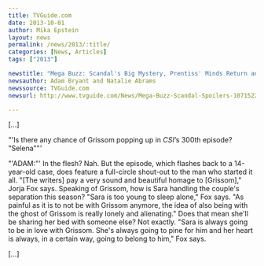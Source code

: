 ```yaml
---
title: TVGuide.com
date: 2013-10-01
author: Mika Epstein
layout: news
permalink: /news/2013/:title/
categories: [News, Articles]
tags: ["2013"]

newstitle: "Mega Buzz: Scandal's Big Mystery, Prentiss' Minds Return and Dead's New Threats"
newsauthor: Adam Bryant and Natalie Abrams  
newssource: TVGuide.com  
newsurl: http://www.tvguide.com/News/Mega-Buzz-Scandal-Spoilers-1071522.aspx  

---
```


[...]

"'Is there any chance of Grissom popping up in *CSI*&#8216;s 300th episode? "Selena""'

"'ADAM:"' In the flesh? Nah. But the episode, which flashes back to a 14-year-old case, does feature a full-circle shout-out to the man who started it all. "[The writers] pay a very sound and beautiful homage to [Grissom]," Jorja Fox says. Speaking of Grissom, how is Sara handling the couple's separation this season? "Sara is too young to sleep alone," Fox says. "As painful as it is to not be with Grissom anymore, the idea of also being with the ghost of Grissom is really lonely and alienating." Does that mean she'll be sharing her bed with someone else? Not exactly. "Sara is always going to be in love with Grissom. She's always going to pine for him and her heart is always, in a certain way, going to belong to him," Fox says.

[...]

